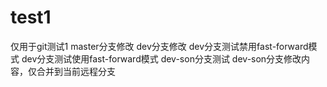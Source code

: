 # test1
仅用于git测试1
master分支修改
dev分支修改
dev分支测试禁用fast-forward模式
dev分支测试使用fast-forward模式
dev-son分支测试
dev-son分支修改内容，仅合并到当前远程分支
